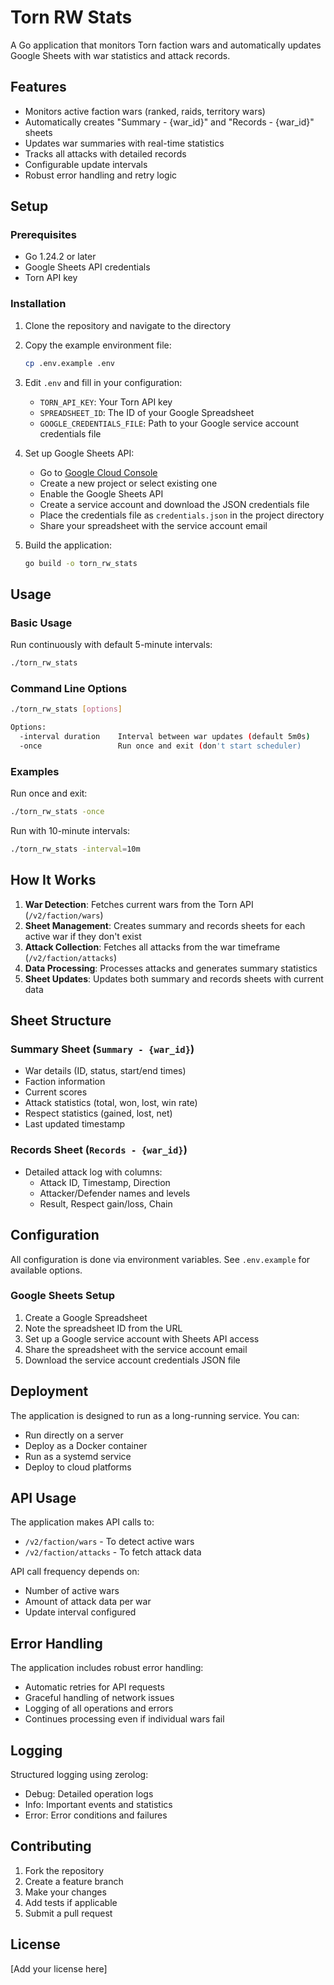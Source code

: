 # Torn RW Stats

A Go application that monitors Torn faction wars and automatically updates Google Sheets with war statistics and attack records.

## Features

- Monitors active faction wars (ranked, raids, territory wars)
- Automatically creates "Summary - {war_id}" and "Records - {war_id}" sheets
- Updates war summaries with real-time statistics
- Tracks all attacks with detailed records
- Configurable update intervals
- Robust error handling and retry logic

## Setup

### Prerequisites

- Go 1.24.2 or later
- Google Sheets API credentials
- Torn API key

### Installation

1. Clone the repository and navigate to the directory
2. Copy the example environment file:
   ```bash
   cp .env.example .env
   ```

3. Edit `.env` and fill in your configuration:
   - `TORN_API_KEY`: Your Torn API key
   - `SPREADSHEET_ID`: The ID of your Google Spreadsheet
   - `GOOGLE_CREDENTIALS_FILE`: Path to your Google service account credentials file

4. Set up Google Sheets API:
   - Go to [Google Cloud Console](https://console.cloud.google.com/)
   - Create a new project or select existing one
   - Enable the Google Sheets API
   - Create a service account and download the JSON credentials file
   - Place the credentials file as `credentials.json` in the project directory
   - Share your spreadsheet with the service account email

5. Build the application:
   ```bash
   go build -o torn_rw_stats
   ```

## Usage

### Basic Usage

Run continuously with default 5-minute intervals:
```bash
./torn_rw_stats
```

### Command Line Options

```bash
./torn_rw_stats [options]

Options:
  -interval duration    Interval between war updates (default 5m0s)
  -once                 Run once and exit (don't start scheduler)
```

### Examples

Run once and exit:
```bash
./torn_rw_stats -once
```

Run with 10-minute intervals:
```bash
./torn_rw_stats -interval=10m
```

## How It Works

1. **War Detection**: Fetches current wars from the Torn API (`/v2/faction/wars`)
2. **Sheet Management**: Creates summary and records sheets for each active war if they don't exist
3. **Attack Collection**: Fetches all attacks from the war timeframe (`/v2/faction/attacks`)
4. **Data Processing**: Processes attacks and generates summary statistics
5. **Sheet Updates**: Updates both summary and records sheets with current data

## Sheet Structure

### Summary Sheet (`Summary - {war_id}`)
- War details (ID, status, start/end times)
- Faction information
- Current scores
- Attack statistics (total, won, lost, win rate)
- Respect statistics (gained, lost, net)
- Last updated timestamp

### Records Sheet (`Records - {war_id}`)
- Detailed attack log with columns:
  - Attack ID, Timestamp, Direction
  - Attacker/Defender names and levels
  - Result, Respect gain/loss, Chain

## Configuration

All configuration is done via environment variables. See `.env.example` for available options.

### Google Sheets Setup

1. Create a Google Spreadsheet
2. Note the spreadsheet ID from the URL
3. Set up a Google service account with Sheets API access
4. Share the spreadsheet with the service account email
5. Download the service account credentials JSON file

## Deployment

The application is designed to run as a long-running service. You can:

- Run directly on a server
- Deploy as a Docker container
- Run as a systemd service
- Deploy to cloud platforms

## API Usage

The application makes API calls to:
- `/v2/faction/wars` - To detect active wars
- `/v2/faction/attacks` - To fetch attack data

API call frequency depends on:
- Number of active wars
- Amount of attack data per war
- Update interval configured

## Error Handling

The application includes robust error handling:
- Automatic retries for API requests
- Graceful handling of network issues
- Logging of all operations and errors
- Continues processing even if individual wars fail

## Logging

Structured logging using zerolog:
- Debug: Detailed operation logs
- Info: Important events and statistics
- Error: Error conditions and failures

## Contributing

1. Fork the repository
2. Create a feature branch
3. Make your changes
4. Add tests if applicable
5. Submit a pull request

## License

[Add your license here]